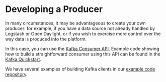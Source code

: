 # Developing a Producer 

In many circumstances, it may be advantageous to create your own producer: for example, if you have a data source not already handled by Logstash or Open Daylight, or if you wish to exercise more control over the way data is produced into the platform.

In this case, you can use the [Kafka Consumer API](http://kafka.apache.org/documentation.html#newconsumerapi). Example code showing how to build a straightforward consumer using this API can be found in the [Kafka Quickstart](http://kafka.apache.org/07/quickstart.html).

We have several examples of building Kafka clients in our [example code repository](../repos/example-kafka-clients/README.md).



